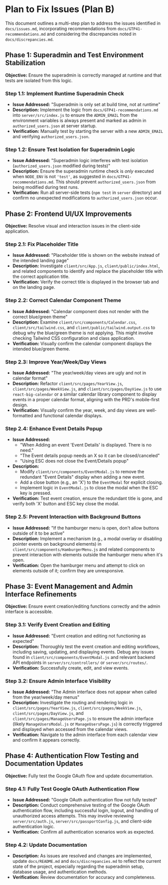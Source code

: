 # Plan to Fix Issues (Plan B)

This document outlines a multi-step plan to address the issues identified in `docs/issues.md`, incorporating recommendations from `docs/GTP41-recommendations.md` and considering the discrepancies noted in `docs/discrepancies.md`.

## Phase 1: Superadmin and Test Environment Stabilization

**Objective:** Ensure the superadmin is correctly managed at runtime and that tests are isolated from this logic.

### Step 1.1: Implement Runtime Superadmin Check
- **Issue Addressed:** "Superadmin is only set at build time, not at runtime"
- **Description:** Implement the logic from `docs/GTP41-recommendations.md` into `server/src/index.js` to ensure the `ADMIN_EMAIL` from the environment variables is always present and marked as admin in `authorized_users.json` at server startup.
- **Verification:** Manually test by starting the server with a new `ADMIN_EMAIL` and verifying `authorized_users.json`.

### Step 1.2: Ensure Test Isolation for Superadmin Logic
- **Issue Addressed:** "Superadmin logic interferes with test isolation (`authorized_users.json` modified during tests)"
- **Description:** Ensure the superadmin runtime check is *only* executed when `NODE_ENV` is not `'test'`, as suggested in `docs/GTP41-recommendations.md`. This should prevent `authorized_users.json` from being modified during test runs.
- **Verification:** Run all server-side tests (`npm test` in `server` directory) and confirm no unexpected modifications to `authorized_users.json` occur.

## Phase 2: Frontend UI/UX Improvements

**Objective:** Resolve visual and interaction issues in the client-side application.

### Step 2.1: Fix Placeholder Title
- **Issue Addressed:** "Placeholder title is shown on the website instead of the intended landing page"
- **Description:** Investigate `client/src/App.js`, `client/public/index.html`, and related components to identify and replace the placeholder title with the correct application title.
- **Verification:** Verify the correct title is displayed in the browser tab and on the landing page.

### Step 2.2: Correct Calendar Component Theme
- **Issue Addressed:** "Calendar component does not render with the correct blue/green theme"
- **Description:** Examine `client/src/components/Calendar.css`, `client/src/tailwind.css`, and `client/public/tailwind.output.css` to debug why the blue/green theme is not applying. This might involve checking Tailwind CSS configuration and class application.
- **Verification:** Visually confirm the calendar component displays the intended blue/green theme.

### Step 2.3: Improve Year/Week/Day Views
- **Issue Addressed:** "The year/week/day views are ugly and not in calendar format"
- **Description:** Refactor `client/src/pages/YearView.js`, `client/src/pages/WeekView.js`, and `client/src/pages/DayView.js` to use `react-big-calendar` or a similar calendar library component to display events in a proper calendar format, aligning with the PRD's mobile-first design.
- **Verification:** Visually confirm the year, week, and day views are well-formatted and functional calendar displays.

### Step 2.4: Enhance Event Details Popup
- **Issue Addressed:**
    - "When Adding an event 'Event Details' is displayed. There is no need."
    - "The Event details popup needs an X so it can be closed/canceled"
    - "Using ESC does not close the Event/Details popup"
- **Description:**
    - Modify `client/src/components/EventModal.js` to remove the redundant "Event Details" display when adding a new event.
    - Add a close button (e.g., an 'X') to the `EventModal` for explicit closing.
    - Implement logic in `EventModal.js` to close the modal when the ESC key is pressed.
- **Verification:** Test event creation, ensure the redundant title is gone, and verify both 'X' button and ESC key close the modal.

### Step 2.5: Prevent Interaction with Background Buttons
- **Issue Addressed:** "If the hamburger menu is open, don't allow buttons outside of it to be active"
- **Description:** Implement a mechanism (e.g., a modal overlay or disabling pointer events on background elements) in `client/src/components/HamburgerMenu.js` and related components to prevent interaction with elements outside the hamburger menu when it's open.
- **Verification:** Open the hamburger menu and attempt to click on elements outside of it; confirm they are unresponsive.

## Phase 3: Event Management and Admin Interface Refinements

**Objective:** Ensure event creation/editing functions correctly and the admin interface is accessible.

### Step 3.1: Verify Event Creation and Editing
- **Issue Addressed:** "Event creation and editing not functioning as expected"
- **Description:** Thoroughly test the event creation and editing workflows, including saving, updating, and displaying events. Debug any issues found in `client/src/components/EventModal.js` and relevant backend API endpoints in `server/src/controllers/` or `server/src/routes/`.
- **Verification:** Successfully create, edit, and view events.

### Step 3.2: Ensure Admin Interface Visibility
- **Issue Addressed:** "The Admin interface does not appear when called from the year/week/day menus"
- **Description:** Investigate the routing and rendering logic in `client/src/pages/YearView.js`, `client/src/pages/WeekView.js`, `client/src/pages/DayView.js`, and `client/src/pages/ManageUsersPage.js` to ensure the admin interface (likely `ManageUsersModal.js` or `ManageUsersPage.js`) is correctly triggered and displayed when accessed from the calendar views.
- **Verification:** Navigate to the admin interface from each calendar view and confirm it appears correctly.

## Phase 4: Authentication Flow Testing and Documentation Updates

**Objective:** Fully test the Google OAuth flow and update documentation.

### Step 4.1: Fully Test Google OAuth Authentication Flow
- **Issue Addressed:** "Google OAuth authentication flow not fully tested"
- **Description:** Conduct comprehensive testing of the Google OAuth authentication flow, including successful login, logout, and handling of unauthorized access attempts. This may involve reviewing `server/src/auth.js`, `server/src/passportConfig.js`, and client-side authentication logic.
- **Verification:** Confirm all authentication scenarios work as expected.

### Step 4.2: Update Documentation
- **Description:** As issues are resolved and changes are implemented, update `docs/README.md` and `docs/discrepancies.md` to reflect the current state of the project, especially regarding the superadmin setup, database usage, and authentication methods.
- **Verification:** Review documentation for accuracy and completeness.
